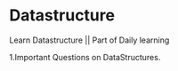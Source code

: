 # Datastructure
Learn Datastructure || Part of Daily learning 

1.Important Questions on DataStructures.


